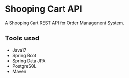 # Shooping Cart API

A Shooping Cart REST API for Order Management System.

## Tools used
- Java17
- Spring Boot
- Spring Data JPA
- PostgreSQL
- Maven
